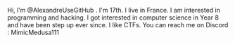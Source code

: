 Hi, I’m @AlexandreUseGitHub . I'm 17th. I live in France.
I am interested in programming and hacking. I got interested in computer science in Year 8 and have been step up ever since.
I like CTFs.
You can reach me on Discord : MimicMedusa111
